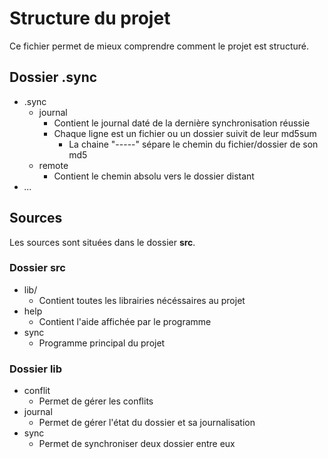 # Structure du projet

Ce fichier permet de mieux comprendre comment le projet est structuré.

## Dossier .sync

* .sync
  * journal
    * Contient le journal daté de la dernière synchronisation réussie
    * Chaque ligne est un fichier ou un dossier suivit de leur md5sum
      * La chaine "-----" sépare le chemin du fichier/dossier de son md5
  * remote
    * Contient le chemin absolu vers le dossier distant
* *...*

## Sources

Les sources sont situées dans le dossier **src**.

### Dossier src

* lib/
  * Contient toutes les librairies nécéssaires au projet
* help
  * Contient l'aide affichée par le programme
* sync
  * Programme principal du projet

### Dossier lib

* conflit
  * Permet de gérer les conflits
* journal
  * Permet de gérer l'état du dossier et sa journalisation
* sync
  * Permet de synchroniser deux dossier entre eux